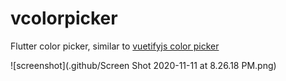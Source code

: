 # vcolorpicker

Flutter color picker, similar to [vuetifyjs color picker](https://vuetifyjs.com/en/components/color-pickers/)

![screenshot](.github/Screen Shot 2020-11-11 at 8.26.18 PM.png)
